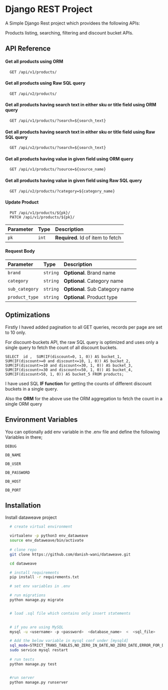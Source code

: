 
# Django REST Project

A Simple Django Rest project which providees the following APIs:

Products listing, searching, filtering and discount bucket APIs.


## API Reference

#### Get all products using ORM

```http
  GET /api/v1/products/
```

#### Get all products using Raw SQL query

```http
  GET /api/v2/products/
```


#### Get all products having search text in either sku or title field using ORM query

```http
  GET /api/v1/products/?search=${search_text}
```

#### Get all products having search text in either sku or title field using Raw SQL query

```http
  GET /api/v2/products/?search=${search_text}
```


#### Get all products having value in given field using ORM query

```http
  GET /api/v1/products/?source=${source_name}
```

#### Get all products having value in given field using Raw SQL query

```http
  GET /api/v2/products/?category=${category_name}
```





#### Update Product

```http
  PUT /api/v1/products/${pk}/
  PATCH /api/v1/products/${pk}/
```

| Parameter | Type     | Description                       |
| :-------- | :------- | :-------------------------------- |
| `pk`      | `int` | **Required**. Id of item to fetch |


#### Request Body

| Parameter | Type     | Description                       |
| :-------- | :------- | :-------------------------------- |
| `brand`      | `string` | **Optional**. Brand name |
| `category`      | `string` | **Optional**. Category name |
| `sub_category`      | `string` | **Optional**. Sub Category name |
| `product_type`      | `string` | **Optional**. Product type |



  
## Optimizations

Firstly I haved added pagination to all GET queries, records per page are set to 10 only.

For discount-buckets API, the raw SQL query is optimized and uses only a single query to fetch the count of all discount buckets.

`SELECT  id ,  SUM(IF(discount=0, 1, 0)) AS bucket_1, SUM(IF(discount>=0 and discount<=10, 1, 0)) AS bucket_2, SUM(IF(discount>=10 and discount<=30, 1, 0)) AS bucket_3, SUM(IF(discount>=30 and discount<=50, 1, 0)) AS bucket_4, 
SUM(IF(discount>50, 1, 0)) AS bucket_5 FROM products;`


I have used SQL **IF function** for getting the counts of different discount buckets in a single query.


Also the **ORM** for the above use the ORM aggregation to fetch the count in a single ORM query
## Environment Variables

You can optionally add env variable in the .env file and define the following Variables in there;

`DEBUG`

`DB_NAME`

`DB_USER`

`DB_PASSWORD`

`DB_HOST`

`DB_PORT`

  
## Installation 

Install dataweave project

```bash 
  # create virtual environment 

  virtualenv -p python3 env_dataweave
  source env_dataweave/bin/activate
  
  # clone repo
  git clone https://github.com/danish-wani/dataweave.git

  cd dataweave

  # install requirements
  pip install -r requirements.txt

  # set env variables in .env

  # run migrations
  python manage.py migrate


  # load .sql file which contains only insert statements

  
  # if you are using MySQL
  mysql -u <username> -p <password>  <database_name>  <  <sql_file>

  # Add the below variable in mysql conf under [mysqld]
  sql_mode=STRICT_TRANS_TABLES,NO_ZERO_IN_DATE,NO_ZERO_DATE,ERROR_FOR_DIVISION_BY_ZERO,NO_ENGINE_SUBSTITUTION
  sudo service mysql restart
  
  # run tests
  python manage.py test


  #run server
  python manage.py runserver

  
```
    
